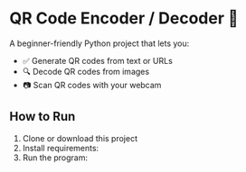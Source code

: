 # QR Code Encoder / Decoder 📱

A beginner-friendly Python project that lets you:
- ✅ Generate QR codes from text or URLs
- 🔍 Decode QR codes from images
- 📷 Scan QR codes with your webcam

## How to Run

1. Clone or download this project
2. Install requirements:
3. Run the program:
